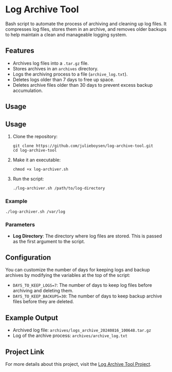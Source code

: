 # Log Archive Tool
Bash script to automate the process of archiving and cleaning up log files. It compresses log files, stores them in an archive, and removes older backups to help maintain a clean and manageable logging system.

## Features
- Archives log files into a `.tar.gz` file.
- Stores archives in an `archives` directory.
- Logs the archiving process to a file (`archive_log.txt`).
- Deletes logs older than 7 days to free up space.
- Deletes archive files older than 30 days to prevent excess backup accumulation.

## Usage

## Usage
1. Clone the repository:
    ```
    git clone https://github.com/julieboysen/log-archive-tool.git
    cd log-archive-tool
    ```
2. Make it an executable:
   ```
   chmod +x log-archiver.sh
   ```
3. Run the script:
   ```
   ./log-archiver.sh /path/to/log-directory
   ```

### Example
```
./log-archiver.sh /var/log
```

### Parameters
- **Log Directory**: The directory where log files are stored. This is passed as the first argument to the script.

## Configuration

You can customize the number of days for keeping logs and backup archives by modifying the variables at the top of the script:

- `DAYS_TO_KEEP_LOGS=7`: The number of days to keep log files before archiving and deleting them.
- `DAYS_TO_KEEP_BACKUPS=30`: The number of days to keep backup archive files before they are deleted.

## Example Output

- Archived log file: `archives/logs_archive_20240816_100648.tar.gz`
- Log of the archive process: `archives/archive_log.txt`

## Project Link
For more details about this project, visit the [Log Archive Tool Project](https://roadmap.sh/projects/log-archive-tool).
    




